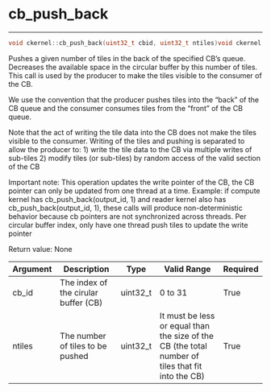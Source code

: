 # cb_push_back

---
```cpp
void ckernel::cb_push_back(uint32_t cbid, uint32_t ntiles)void ckernel::cb_push_back(uint32_t cbid, uint32_t ntiles)
```

Pushes a given number of tiles in the back of the specified CB’s queue. Decreases the available space in the circular buffer by this number of tiles. This call is used by the producer to make the tiles visible to the consumer of the CB.

We use the convention that the producer pushes tiles into the “back” of the CB queue and the consumer consumes tiles from the “front” of the CB queue.

Note that the act of writing the tile data into the CB does not make the tiles visible to the consumer. Writing of the tiles and pushing is separated to allow the producer to: 1) write the tile data to the CB via multiple writes of sub-tiles 2) modify tiles (or sub-tiles) by random access of the valid section of the CB

Important note: This operation updates the write pointer of the CB, the CB pointer can only be updated from one thread at a time. Example: if compute kernel has cb_push_back(output_id, 1) and reader kernel also has cb_push_back(output_id, 1), these calls will produce non-deterministic behavior because cb pointers are not synchronized across threads. Per circular buffer index, only have one thread push tiles to update the write pointer

Return value: None

| Argument      | Description                          | Type      | Valid Range                                                                                       | Required       |
|---------------|--------------------------------------|-----------|---------------------------------------------------------------------------------------------------|----------------|
| cb_id         | The index of the cirular buffer (CB) | uint32_t  | 0 to 31                                                                                           | True           |
| ntiles        | The number of tiles to be pushed     | uint32_t  | It must be less or equal than the size of the CB (the total number of tiles that fit into the CB) | True           |
